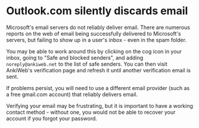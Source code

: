 # Outlook.com silently discards email

Microsoft's email servers do not reliably deliver email. There are numerous reports on the web of email being successfully delivered to Microsoft's servers, but failing to show up in a user's inbox - even in the spam folder.

You may be able to work around this by clicking on the cog icon in your inbox, going to "Safe and blocked senders", and adding `noreply@ankiweb.net` to the list of safe senders. You can then visit AnkiWeb's verification page and refresh it until another verification email is sent.

If problems persist, you will need to use a different email provider (such as a free gmail.com account) that reliably delivers email.

Verifying your email may be frustrating, but it is important to have a working contact method - without one, you would not be able to recover your account if you forgot your password.